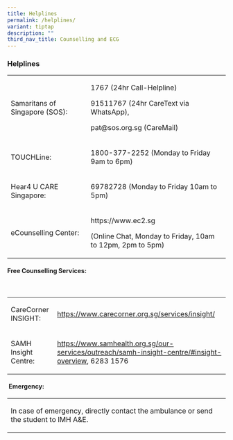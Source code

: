 ```yaml
---
title: Helplines
permalink: /helplines/
variant: tiptap
description: ""
third_nav_title: Counselling and ECG
---
```

<h3><strong>Helplines</strong></h3>
<table style="minWidth: 50px">
<colgroup>
<col>
<col>
</colgroup>
<tbody>
<tr>
<td rowspan="1" colspan="1">
<p>Samaritans of Singapore (SOS):</p>
</td>
<td rowspan="1" colspan="1">
<p>1767 (24hr Call-Helpline)</p>
<p>91511767 (24hr CareText via WhatsApp),</p>
<p><a rel="noopener noreferrer nofollow" target="_blank">pat@sos.org.sg</a> (CareMail)</p>
</td>
</tr>
<tr>
<td rowspan="1" colspan="1">
<p>TOUCHLine:</p>
</td>
<td rowspan="1" colspan="1">
<p>1800-377-2252 (Monday to Friday 9am to 6pm)</p>
</td>
</tr>
<tr>
<td rowspan="1" colspan="1">
<p>Hear4 U CARE Singapore:</p>
</td>
<td rowspan="1" colspan="1">
<p>69782728 (Monday to Friday 10am to 5pm)</p>
</td>
</tr>
<tr>
<td rowspan="1" colspan="1">
<p>eCounselling Center:</p>
</td>
<td rowspan="1" colspan="1">
<p><a rel="noopener noreferrer nofollow" target="_blank">https://www.ec2.sg</a>
</p>
<p>(Online Chat, Monday to Friday, 10am to 12pm, 2pm to 5pm)</p>
</td>
</tr>
</tbody>
</table>
<h4>Free Counselling Services:</h4>
<p>&nbsp;</p>
<table style="minWidth: 50px">
<colgroup>
<col>
<col>
</colgroup>
<tbody>
<tr>
<td rowspan="1" colspan="1">
<p>CareCorner INSIGHT:</p>
</td>
<td rowspan="1" colspan="1">
<p><a href="https://www.carecorner.org.sg/services/insight/" rel="noopener noreferrer nofollow" target="_blank">https://www.carecorner.org.sg/services/insight/</a>
</p>
</td>
</tr>
<tr>
<td rowspan="1" colspan="1">
<p>SAMH Insight Centre:</p>
</td>
<td rowspan="1" colspan="1">
<p><a href="https://www.samhealth.org.sg/our-services/outreach/samh-insight-centre/#insight-overview" rel="noopener noreferrer nofollow" target="_blank">https://www.samhealth.org.sg/our-services/outreach/samh-insight-centre/#insight-overview</a>,
6283 1576</p>
</td>
</tr>
</tbody>
</table>
<h4>&nbsp;Emergency:</h4>
<table style="minWidth: 25px">
<colgroup>
<col>
</colgroup>
<tbody>
<tr>
<td rowspan="1" colspan="1">
<p>In case of emergency, directly contact the ambulance or send the student
to IMH A&amp;E.</p>
</td>
</tr>
</tbody>
</table>
<p></p>